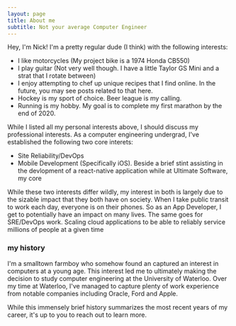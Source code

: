 ```yaml
---
layout: page
title: About me
subtitle: Not your average Computer Engineer
---
```


Hey, I'm Nick! I'm a pretty regular dude (I think) with the following interests:

- I like motorcycles (My project bike is a 1974 Honda CB550)
- I play guitar (Not very well though. I have a little Taylor GS Mini and a strat that I rotate between)
- I enjoy attempting to chef up unique recipes that I find online. In the future, you may see posts related to that here.
- Hockey is my sport of choice. Beer league is my calling.
- Running is my hobby. My goal is to complete my first marathon by the end of 2020.

While I listed all my personal interests above, I should discuss my professional interests.
As a computer engineering undergrad, I've established the following two core interets:

- Site Reliability/DevOps
- Mobile Development (Specifically iOS). Beside a brief stint assisting in the devlopment of a react-native application while at Ultimate Software, my core  

While these two interests differ wildly, my interest in both is largely due to the sizable impact that they both have on society.
When I take public transit to work each day, everyone is on their phones. So as an App Developer, I get to potentially have an impact on many lives.
The same goes for SRE/DevOps work. Scaling cloud applications to be able to reliably service millions of people at a given time 

### my history

I'm a smalltown farmboy who somehow found an captured an interest in computers at a young age. This interest led me to ultimately making the decision
to study computer engineering at the University of Waterloo. Over my time at Waterloo, I've managed to capture plenty of work experience from notable 
companies including Oracle, Ford and Apple.

While this immensely brief history summarizes the most recent years of my career, it's up to you to reach out to learn more.